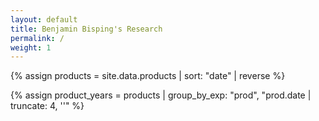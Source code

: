 ```yaml
---
layout: default
title: Benjamin Bisping's Research
permalink: /
weight: 1
---
```



{% assign products = site.data.products | sort: "date" | reverse %}

{% assign product_years = products | group_by_exp: "prod", "prod.date | truncate: 4, ''" %}

<div id="product-canvas" style="width: 1140px; height: 4000px; position: relative;">

<svg width="1140" height="4000" id="research-history">
  <defs>
  </defs>
</svg>

{% for y in product_years %}
<div class="year-mark" data-year="{{y.name}}">{{y.name}}</div>
{% endfor %}

{% for ar in site.data.areas %}
<div class="area-info" id="area-{{ar.id}}" data-id="{{ar.id}}">
  <h2 class="area-name" style="border-bottom: 3px solid {{ar.color}}">{{ar.name}}</h2>
  <p class="area-description">{{ar.description | markdownify}}</p>
</div>
{% endfor %}


{% for y in product_years %}
  {% assign products_by_area = y.items | group_by: "area" %}
  {% for a in site.data.areas %}
    {% assign prods = products_by_area | find: 'name', a.id %}
    {% assign num_in_group = 0 %}
    {% for p in prods.items %}
      {% include elements/product.html product=p num=num_in_group%}
      {% assign num_in_group = num_in_group | plus: 1 %}
    {% endfor %}
  {% endfor %}
{% endfor %}

</div>


<script type="module">

import * as d3 from "https://cdn.skypack.dev/d3@7";

const width=1140;
const height=4000;

const areas = {{site.data.areas | jsonify }};
const areaNums = new Map(d3.map(d3.range(0, areas.length), (i => [areas[i].id, i])));

const areaInfos = d3.selectAll(".area-info")
  .datum(function() { return this.dataset; });

const products = d3.selectAll("div.product")
  .on("click", expandProduct);
// fetch data from dom
products.datum(function() { return {
  date: new Date(this.dataset.date),
  year: parseInt(this.dataset.year),
  area: this.dataset.area,
  num: parseInt(this.dataset.num)
}; });
const productsData = products.data();

const bounds = d3.extent(productsData, d => d.year);
const years = d3.range(bounds[0], bounds[1] + 2);

const productsByYear = d3.group(productsData, d => d.year);

const areaNames = d3.map(areas, a => a.id);

const areaGraph = d3.map(
  years,
  y => {
    const row = d3.rollup(productsByYear.get(y) || [], v => v.length, p => p.area);
    row['year'] = y
    return row;
  });

console.log(areaGraph);

let focus = '';
let expandedProduct = null;

const stacking = d3.stack()
  .keys(areaNames)
  .value((d, k) => {
    const val = d.get(k) || 0.2;
    return val * (k == focus ? 1.5 : 1.0);
  })
  .offset(d3.stackOffsetSilhouette);

const x = d3.scaleLinear([-9,9], [0, width]);
const y = d3.scaleLinear([bounds[0] - .5, bounds[1] + .5], [height,0]);
const yD = d3.scaleTime([new Date(bounds[0],0,1), new Date(bounds[1],11,31)], [height,0]);

const graphShapes = d3.area()
  .x0(d => x(d[0]))
  .x1(d => x(d[1]))
  .y(d => y(d.data.year))
  .curve(d3.curveCardinal);

const svg = d3.select("#research-history");

// add backgrounds for areas
svg.selectAll("def > pattern")
  .data(areas)
  .enter()
  .append("pattern")
  .attr("id", d => "pattern-"+d.id)
  .attr("x", 0)
  .attr("y", 0)
  .attr("width", 200)
  .attr("height", 200)
  .attr("patternUnits", "userSpaceOnUse")
  .html((d,i) =>
    `<rect x="0" y="0" width="200" height="200" fill="${d.color}"></rect>
      <text fill="white" class="pattern-watermark" x="50" y="${40 + (i * 20) % 50}" font-size="4rem">${d.symbols}</text>
      <text fill="white" class="pattern-watermark" x="150" y="${140 + (i * 20) % 50}" font-size="4rem">${d.symbols}</text>`
  )

let currentStack = stacking(areaGraph);

console.log(currentStack)

console.log(areas)

const path = svg.selectAll("path")
  .data(currentStack)
  .join("path")
    .attr("d", graphShapes)
    .classed("area", true)
    .attr("id", (d,i) => "area-" + areas[i].id)
    .attr("fill", (d,i) => `url(#pattern-${areas[i].id})`)
    .on("click", (e,d) => focusArea(d.key));

const yearMarks = d3.selectAll(".year-mark")
  .datum(function() { return {year: parseInt(this.dataset.year)}; });

focusArea("");

function focusArea(areaName) {
  focus = areaName;
  areaInfos.classed("area-highlighted", a => a.id == areaName);

  currentStack = stacking(areaGraph);
  path.data(currentStack)
    .transition()
    .duration(400)
    .attr("d", graphShapes);
  yearMarks
    .transition()
    .duration(400)
    .style("top", d => yD(new Date(d.year,0,1)) + "px")
    .style("left", d => x(currentStack[0][Math.max(0, d.year - bounds[0] - 1)][0] * .5 + currentStack[0][d.year - bounds[0]][0] *.5) + "px");
  products
    .transition()
    .duration(400)
    .style("top", d => yD(d.date) + "px")
    .style("left", d => {
      const pos = (d.num % 4 + 1.0) / 5.0;
      const yearStart = yD(new Date(d.year,0,1));
      const yePr = Math.abs((yD(d.date) - yearStart) / (yD(new Date(d.year,11,31)) - yearStart));
      const space0 = currentStack[areaNums.get(d.area) || 0][d.year - bounds[0]];
      const space1 = yePr > .5
        ? currentStack[areaNums.get(d.area) || 0][Math.min(years.length - 1, d.year - bounds[0] + 1)]
        : currentStack[areaNums.get(d.area) || 0][Math.max(0, d.year - bounds[0] - 1)];
      const yMix = Math.abs(yePr - .5);
      return x(
        (1.0 - pos) * ((1-yMix) * space0[0] + yMix * space1[0])
        + pos * ((1-yMix) * space0[1] + yMix * space1[1])) + "px";
    });
  if (areaName) expandProduct(null, null);
}

function expandProduct(event, product) {
  d3.select(expandedProduct).classed("expanded", false);
  d3.select(this).classed("expanded", true);
  expandedProduct = this;
  if (product) focusArea("");
}

</script>